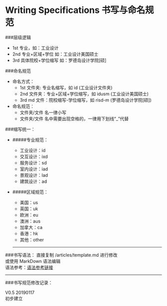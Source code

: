 # Writing Specifications 书写与命名规范


###层级逻辑
* 1st 专业，如：工业设计
* 2nd 专业+区域+学位 如：工业设计美国硕士
* 3rd 具体院校+学位缩写 如：罗德岛设计学院[硕]


###命名规范
* 命名方式：
	* 1st 文件夹: 专业名缩写，如 id (工业设计文件夹)
	* 2nd 文件夹：专业+区域+学位缩写，如 idusm (工业设计美国硕士)
 	* 3rd md 文件：院校缩写-学位缩写，如 risd-m (罗德岛设计学院[硕])
* 命名规范：
	* 文件夹/文件 名一律小写
	* 文件夹/文件 名中需要出现空格的，一律用下划线“_”代替


###缩写统一：
* #####专业规范：
    * 工业设计：id  
    * 交互设计：ixd
    * 服务设计：sd
    * 室内设计：iad
    * 景观设计：lad
    * 建筑设计：ad

* #####区域规范：
    * 美国：us
    * 英国：uk
    * 欧洲：eu
    * 澳洲：aus
    * 加拿大：ca
    * 香港：hk
    * 其他：other
    
    
    ---  
    
    
###书写语法：
直接复制 /articles/template.md 进行修改  
或使用 MarkDown 语法编辑  
语法参考：[语法参考链接](https://coding.net/help/doc/project/markdown.html)
  
 ---
    
###书写规范修改记录：

V0.5 20190117  
初步建立
